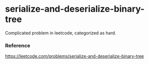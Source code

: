 # serialize-and-deserialize-binary-tree
Complicated problem in leetcode, categorized as hard. 

### Reference

https://leetcode.com/problems/serialize-and-deserialize-binary-tree
